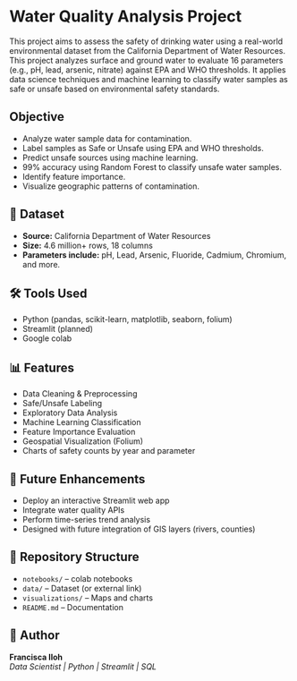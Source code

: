 # Water Quality Analysis Project

This project aims to assess the safety of drinking water using a real-world environmental dataset from the California Department of Water Resources. This project analyzes surface and ground water to evaluate 16 parameters (e.g., pH, lead, arsenic, nitrate) against EPA and WHO thresholds. It applies data science techniques and machine learning to classify water samples as safe or unsafe based on environmental safety standards.

## Objective

- Analyze water sample data for contamination.
- Label samples as Safe or Unsafe using EPA and WHO thresholds.
- Predict unsafe sources using machine learning.
- 99% accuracy using Random Forest to classify unsafe water samples.
- Identify feature importance.
- Visualize geographic patterns of contamination.

## 🧪 Dataset

- **Source:** California Department of Water Resources
- **Size:** 4.6 million+ rows, 18 columns
- **Parameters include:** pH, Lead, Arsenic, Fluoride, Cadmium, Chromium, and more.

## 🛠️ Tools Used

- Python (pandas, scikit-learn, matplotlib, seaborn, folium)
- Streamlit (planned)
- Google colab

## 📊 Features

- Data Cleaning & Preprocessing
- Safe/Unsafe Labeling
- Exploratory Data Analysis
- Machine Learning Classification
- Feature Importance Evaluation
- Geospatial Visualization (Folium)
- Charts of safety counts by year and parameter

## 📌 Future Enhancements

- Deploy an interactive Streamlit web app
- Integrate water quality APIs
- Perform time-series trend analysis
- Designed with future integration of GIS layers (rivers, counties)

## 📂 Repository Structure

- `notebooks/` – colab notebooks
- `data/` – Dataset (or external link)
- `visualizations/` – Maps and charts
- `README.md` – Documentation

## 👤 Author

**Francisca Iloh**  
_Data Scientist | Python | Streamlit | SQL_
